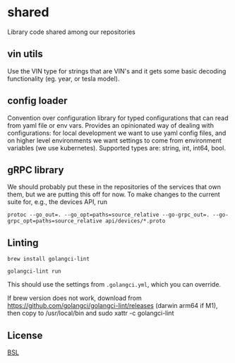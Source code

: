 # shared
Library code shared among our repositories

## vin utils
Use the VIN type for strings that are VIN's and it gets some basic decoding functionality (eg. year, or tesla model).

## config loader
Convention over configuration library for typed configurations that can read from yaml file or env vars. Provides an opinionated
way of dealing with configurations: for local development we want to use yaml config files, and on higher level environments 
we want settings to come from environment variables (we use kubernetes). Supported types are: string, int, int64, bool. 

## gRPC library

We should probably put these in the repositories of the services that own them, but we are putting this off for now. To make changes to the current suite for, e.g., the devices API, run

```
protoc --go_out=. --go_opt=paths=source_relative --go-grpc_out=. --go-grpc_opt=paths=source_relative api/devices/*.proto
```

## Linting

`brew install golangci-lint`

`golangci-lint run`

This should use the settings from `.golangci.yml`, which you can override.

If brew version does not work, download from https://github.com/golangci/golangci-lint/releases (darwin arm64 if M1), then copy to /usr/local/bin and sudo xattr -c golangci-lint

## License

[BSL](LICENSE.md)
